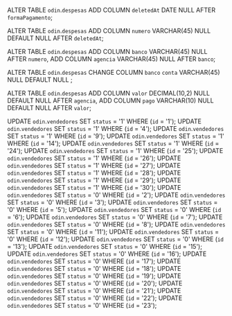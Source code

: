 ALTER TABLE `odin`.`despesas` 
ADD COLUMN `deletedAt` DATE NULL AFTER `formaPagamento`;

ALTER TABLE `odin`.`despesas` 
ADD COLUMN `numero` VARCHAR(45) NULL DEFAULT NULL AFTER `deletedAt`;

ALTER TABLE `odin`.`despesas` 
ADD COLUMN `banco` VARCHAR(45) NULL AFTER `numero`,
ADD COLUMN `agencia` VARCHAR(45) NULL AFTER `banco`;

ALTER TABLE `odin`.`despesas` 
CHANGE COLUMN `banco` `conta` VARCHAR(45) NULL DEFAULT NULL ;

ALTER TABLE `odin`.`despesas` 
ADD COLUMN `valor` DECIMAL(10,2) NULL DEFAULT NULL AFTER `agencia`,
ADD COLUMN `pago` VARCHAR(10) NULL DEFAULT NULL AFTER `valor`;

UPDATE `odin`.`vendedores` SET `status` = '1' WHERE (`id` = '1');
UPDATE `odin`.`vendedores` SET `status` = '1' WHERE (`id` = '4');
UPDATE `odin`.`vendedores` SET `status` = '1' WHERE (`id` = '9');
UPDATE `odin`.`vendedores` SET `status` = '1' WHERE (`id` = '14');
UPDATE `odin`.`vendedores` SET `status` = '1' WHERE (`id` = '24');
UPDATE `odin`.`vendedores` SET `status` = '1' WHERE (`id` = '25');
UPDATE `odin`.`vendedores` SET `status` = '1' WHERE (`id` = '26');
UPDATE `odin`.`vendedores` SET `status` = '1' WHERE (`id` = '27');
UPDATE `odin`.`vendedores` SET `status` = '1' WHERE (`id` = '28');
UPDATE `odin`.`vendedores` SET `status` = '1' WHERE (`id` = '29');
UPDATE `odin`.`vendedores` SET `status` = '1' WHERE (`id` = '30');
UPDATE `odin`.`vendedores` SET `status` = '0' WHERE (`id` = '2');
UPDATE `odin`.`vendedores` SET `status` = '0' WHERE (`id` = '3');
UPDATE `odin`.`vendedores` SET `status` = '0' WHERE (`id` = '5');
UPDATE `odin`.`vendedores` SET `status` = '0' WHERE (`id` = '6');
UPDATE `odin`.`vendedores` SET `status` = '0' WHERE (`id` = '7');
UPDATE `odin`.`vendedores` SET `status` = '0' WHERE (`id` = '8');
UPDATE `odin`.`vendedores` SET `status` = '0' WHERE (`id` = '11');
UPDATE `odin`.`vendedores` SET `status` = '0' WHERE (`id` = '12');
UPDATE `odin`.`vendedores` SET `status` = '0' WHERE (`id` = '13');
UPDATE `odin`.`vendedores` SET `status` = '0' WHERE (`id` = '15');
UPDATE `odin`.`vendedores` SET `status` = '0' WHERE (`id` = '16');
UPDATE `odin`.`vendedores` SET `status` = '0' WHERE (`id` = '17');
UPDATE `odin`.`vendedores` SET `status` = '0' WHERE (`id` = '18');
UPDATE `odin`.`vendedores` SET `status` = '0' WHERE (`id` = '19');
UPDATE `odin`.`vendedores` SET `status` = '0' WHERE (`id` = '20');
UPDATE `odin`.`vendedores` SET `status` = '0' WHERE (`id` = '21');
UPDATE `odin`.`vendedores` SET `status` = '0' WHERE (`id` = '22');
UPDATE `odin`.`vendedores` SET `status` = '0' WHERE (`id` = '23');
